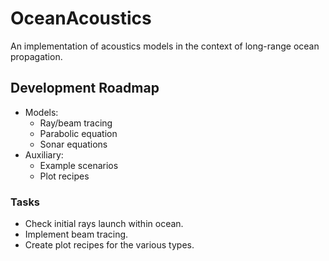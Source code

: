# OceanAcoustics
An implementation of acoustics models in the context of long-range ocean propagation.

## Development Roadmap
* Models:
  * Ray/beam tracing
  * Parabolic equation
  * Sonar equations
* Auxiliary:
  * Example scenarios
  * Plot recipes

### Tasks
* Check initial rays launch within ocean.
* Implement beam tracing.
* Create plot recipes for the various types.